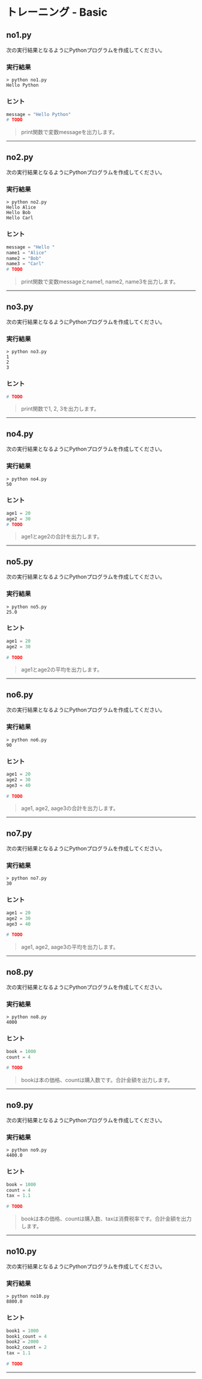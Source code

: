 # トレーニング - Basic

## no1.py

次の実行結果となるようにPythonプログラムを作成してください。

### 実行結果

```
> python no1.py
Hello Python
```

### ヒント

```python
message = "Hello Python"
# TODO
```

> print関数で変数messageを出力します。

---

## no2.py

次の実行結果となるようにPythonプログラムを作成してください。

### 実行結果

```
> python no2.py
Hello Alice
Hello Bob
Hello Carl
```

### ヒント

```Python
message = "Hello "
name1 = "Alice"
name2 = "Bob"
name3 = "Carl"
# TODO
```

> print関数で変数messageとname1, name2, name3を出力します。

---

## no3.py


次の実行結果となるようにPythonプログラムを作成してください。

### 実行結果

```
> python no3.py
1
2
3
```

### ヒント

```python
# TODO
```

> print関数で1, 2, 3を出力します。

---


## no4.py

次の実行結果となるようにPythonプログラムを作成してください。

### 実行結果

```
> python no4.py
50
```

### ヒント

```python
age1 = 20
age2 = 30
# TODO
```

> age1とage2の合計を出力します。

---

## no5.py


次の実行結果となるようにPythonプログラムを作成してください。

### 実行結果

```
> python no5.py
25.0
```

### ヒント

```python
age1 = 20
age2 = 30

# TODO
```

> age1とage2の平均を出力します。

---


## no6.py


次の実行結果となるようにPythonプログラムを作成してください。

### 実行結果

```
> python no6.py
90
```

### ヒント

```python
age1 = 20
age2 = 30
age3 = 40

# TODO
```

> age1, age2, aage3の合計を出力します。

---


## no7.py

次の実行結果となるようにPythonプログラムを作成してください。

### 実行結果

```
> python no7.py
30
```

### ヒント

```python
age1 = 20
age2 = 30
age3 = 40

# TODO
```

> age1, age2, aage3の平均を出力します。


---


## no8.py

次の実行結果となるようにPythonプログラムを作成してください。

### 実行結果

```
> python no8.py
4000
```

### ヒント

```python
book = 1000
count = 4

# TODO
```

> bookは本の価格、countは購入数です。合計金額を出力します。

---


## no9.py

次の実行結果となるようにPythonプログラムを作成してください。

### 実行結果

```
> python no9.py
4400.0
```

### ヒント


```python
book = 1000
count = 4
tax = 1.1

# TODO
```

> bookは本の価格、countは購入数、taxは消費税率です。合計金額を出力します。

---


## no10.py

次の実行結果となるようにPythonプログラムを作成してください。

### 実行結果

```
> python no10.py
8800.0
```

### ヒント

```python
book1 = 1000
book1_count = 4
book2 = 2000
book2_count = 2
tax = 1.1

# TODO
```

---

